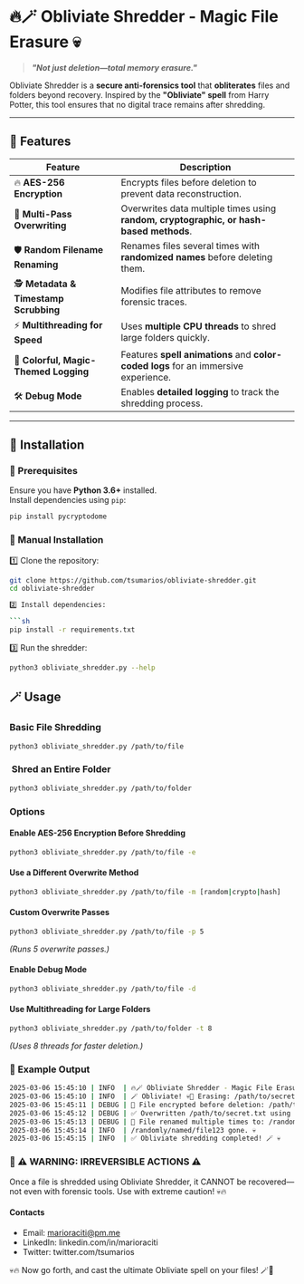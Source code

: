 # 🔥🪄 **Obliviate Shredder** - Magic File Erasure 💀  

> **_"Not just deletion—total memory erasure."_**  

Obliviate Shredder is a **secure anti-forensics tool** that **obliterates** files and folders beyond recovery. Inspired by the **"Obliviate" spell** from Harry Potter, this tool ensures that no digital trace remains after shredding.

---

## 🚀 **Features**

| **Feature** | **Description** |
|------------|----------------|
| 🔥 **AES-256 Encryption** | Encrypts files before deletion to prevent data reconstruction. |
| 🔄 **Multi-Pass Overwriting** | Overwrites data multiple times using **random, cryptographic, or hash-based methods**. |
| 🛡 **Random Filename Renaming** | Renames files several times with **randomized names** before deleting them. |
| 🕵️ **Metadata & Timestamp Scrubbing** | Modifies file attributes to remove forensic traces. |
| ⚡ **Multithreading for Speed** | Uses **multiple CPU threads** to shred large folders quickly. |
| 🎨 **Colorful, Magic-Themed Logging** | Features **spell animations** and **color-coded logs** for an immersive experience. |
| 🛠 **Debug Mode** | Enables **detailed logging** to track the shredding process. |

---

## 🎩 **Installation**

### **📌 Prerequisites**

Ensure you have **Python 3.6+** installed.  
Install dependencies using `pip`:  

```sh
pip install pycryptodome
```

### 🔧 Manual Installation

1️⃣ Clone the repository:

```sh
git clone https://github.com/tsumarios/obliviate-shredder.git
cd obliviate-shredder

2️⃣ Install dependencies:

```sh
pip install -r requirements.txt
```

3️⃣ Run the shredder:

```sh
python3 obliviate_shredder.py --help
```

## 🪄 Usage

### Basic File Shredding

```sh
python3 obliviate_shredder.py /path/to/file
```

###  Shred an Entire Folder

```sh
python3 obliviate_shredder.py /path/to/folder
```

### Options

#### Enable AES-256 Encryption Before Shredding

```sh
python3 obliviate_shredder.py /path/to/file -e
```

#### Use a Different Overwrite Method

```sh
python3 obliviate_shredder.py /path/to/file -m [random|crypto|hash]
```

#### Custom Overwrite Passes

```sh
python3 obliviate_shredder.py /path/to/file -p 5
```

_(Runs 5 overwrite passes.)_

#### Enable Debug Mode

```sh
python3 obliviate_shredder.py /path/to/file -d
```

#### Use Multithreading for Large Folders

```sh
python3 obliviate_shredder.py /path/to/folder -t 8
```

_(Uses 8 threads for faster deletion.)_

### 🎨 Example Output

```sh
2025-03-06 15:45:10 | INFO  | 🔥🪄 Obliviate Shredder - Magic File Erasure🔥🪄
2025-03-06 15:45:10 | INFO  | 🪄 Obliviate! 💀💨 Erasing: /path/to/secret.txt ...
2025-03-06 15:45:11 | DEBUG | 🔐 File encrypted before deletion: /path/to/secret.txt
2025-03-06 15:45:12 | DEBUG | ✅ Overwritten /path/to/secret.txt using method: random
2025-03-06 15:45:13 | DEBUG | 🔄 File renamed multiple times to: /randomly/named/file123
2025-03-06 15:45:14 | INFO  | /randomly/named/file123 gone. 💀
2025-03-06 15:45:15 | INFO  | ✅ Obliviate shredding completed! 🪄 💀
```

### 🛑 ⚠️ WARNING: IRREVERSIBLE ACTIONS ⚠️

Once a file is shredded using Obliviate Shredder, it CANNOT be recovered—not even with forensic tools.
Use with extreme caution! 💀🔥

#### Contacts

- Email: <marioraciti@pm.me>
- LinkedIn: linkedin.com/in/marioraciti
- Twitter: twitter.com/tsumarios

💀🔥 Now go forth, and cast the ultimate Obliviate spell on your files! 🪄💨
